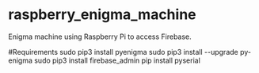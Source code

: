 # raspberry_enigma_machine
Enigma machine using Raspberry Pi to access Firebase.

#Requirements
 sudo pip3 install pyenigma 
 sudo pip3 install --upgrade py-enigma 
 sudo pip3 install firebase_admin
 pip install pyserial
